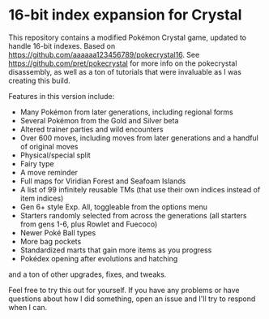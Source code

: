 # 16-bit index expansion for Crystal

This repository contains a modified Pokémon Crystal game, updated to handle 16-bit indexes. Based on https://github.com/aaaaaa123456789/pokecrystal16. See https://github.com/pret/pokecrystal for more info on the pokecrystal disassembly, as well as a ton of tutorials that were invaluable as I was creating this build.

Features in this version include:
- Many Pokémon from later generations, including regional forms
- Several Pokémon from the Gold and Silver beta
- Altered trainer parties and wild encounters
- Over 600 moves, including moves from later generations and a handful of original moves
- Physical/special split
- Fairy type
- A move reminder
- Full maps for Viridian Forest and Seafoam Islands
- A list of 99 infinitely reusable TMs (that use their own indices instead of item indices)
- Gen 6+ style Exp. All, toggleable from the options menu
- Starters randomly selected from across the generations (all starters from gens 1-6, plus Rowlet and Fuecoco)
- Newer Poké Ball types
- More bag pockets
- Standardized marts that gain more items as you progress
- Pokédex opening after evolutions and hatching

and a ton of other upgrades, fixes, and tweaks.

Feel free to try this out for yourself. If you have any problems or have questions about how I did something, open an issue and I'll try to respond when I can.

[compare]: https://github.com/aaaaaa123456789/pokecrystal16/compare
[pokecrystal]: https://github.com/pret/pokecrystal/
[wiki]: https://github.com/aaaaaa123456789/pokecrystal16/wiki
